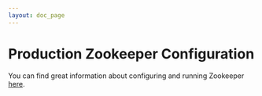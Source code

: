 ```yaml
---
layout: doc_page
---
```

Production Zookeeper Configuration
==================================

You can find great information about configuring and running Zookeeper [here](https://cwiki.apache.org/confluence/display/KAFKA/Operations#Operations-Zookeeper).
